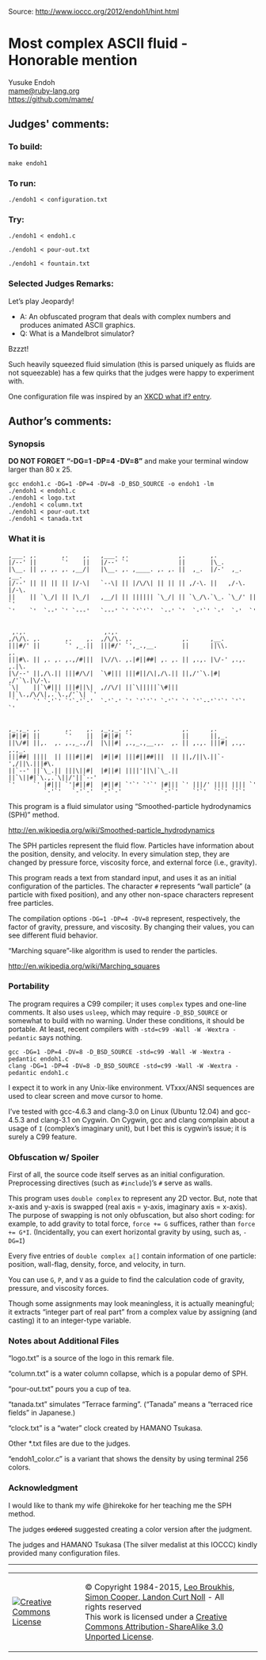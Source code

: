 Source: http://www.ioccc.org/2012/endoh1/hint.html

<h1>Most complex ASCII fluid - Honorable mention</h1>

<p>Yusuke Endoh<br>
<a href="&#109;&#97;&#105;&#108;&#116;&#x6f;&#x3a;&#x6d;&#x61;&#x6d;&#x65;&#64;&#114;&#x75;&#x62;&#121;&#45;&#108;&#97;&#110;&#103;&#46;&#x6f;&#114;&#103;">&#109;&#x61;&#109;&#x65;&#64;&#114;&#x75;&#x62;&#121;&#x2d;&#x6c;&#97;&#110;&#103;&#x2e;&#x6f;&#x72;&#x67;</a><br>
<a href="https://github.com/mame/">https://github.com/mame/</a></p>

<h2>Judges' comments:</h2>

<h3>To build:</h3>

<pre><code>make endoh1
</code></pre>

<h3>To run:</h3>

<pre><code>./endoh1 &lt; configuration.txt
</code></pre>

<h3>Try:</h3>

<pre><code>./endoh1 &lt; endoh1.c

./endoh1 &lt; pour-out.txt

./endoh1 &lt; fountain.txt
</code></pre>

<h3>Selected Judges Remarks:</h3>

<p>Let&rsquo;s play Jeopardy!</p>

<ul>
<li>A: An obfuscated program that deals with complex numbers and produces animated ASCII graphics.</li>
<li>Q: What is a Mandelbrot simulator?</li>
</ul>


<p>Bzzzt!</p>

<p>Such heavily squeezed fluid simulation (this is parsed uniquely
as fluids are not squeezable) has a few quirks that the judges were
happy to experiment with.</p>

<p>One configuration file was inspired by an <a href="http://whatif.xkcd.com/6/">XKCD what if? entry</a>.</p>

<h2>Author&rsquo;s comments:</h2>

<h3>Synopsis</h3>

<p><strong>DO NOT FORGET &ldquo;-DG=1 -DP=4 -DV=8&rdquo;</strong> and make your terminal window larger
than 80 x 25.</p>

<pre><code>gcc endoh1.c -DG=1 -DP=4 -DV=8 -D_BSD_SOURCE -o endoh1 -lm
./endoh1 &lt; endoh1.c
./endoh1 &lt; logo.txt
./endoh1 &lt; column.txt
./endoh1 &lt; pour-out.txt
./endoh1 &lt; tanada.txt
</code></pre>

<h3>What it is</h3>

<pre><code>,___. ,.       ,.    ,.   ,___. ,.              ,.       ,.
|/--' ||       `'    ||   |/--' `'              ||       |\_.
|\__. || ,. ,. ,. ,__/|   |\__. ,. ,____. ,. ,. ||  ,_.  |/-'  ,_.  ,__.
|/--' || || || || |/-\|   `--\| || |/\/\| || || || ,/-\. ||   ,/-\. |/-\.
||    || `\_/| || |\_/|   ,__/| || |||||| `\_/| || `\_/\.`\_. `\_/' || `'
`'    `'  `--' `' `---'   `---' `' `'`'`'  `--' `'  `-'`' `-'  `-'  `'


 ,.,.                      ,.,.
,/\/\. ,.       ,.    ,.  ,/\/\. ,.              ,.      ,__.
|||#/' ||       `' ,_.||  |||#/' `',_.,__.       ||      ||\\.        ,.
|||#\. || ,. ,. ,.,/#|||  |\//\. ,.|#||##| ,. ,. || ,.,. |\/-' ,.,. ,.|\.
|\/--' ||,/\.|| |||#/\/|  `\#||| |||#||/\|,/\.|| ||,/'`\.|#|  ,/'`\.|\/-\.
`\|    ||`\#||| |||#||\|  ,//\/| ||`\|||||`\#||| ||`\.,/\/\|,.`\.,/'`\| `'
 `'    `' `-'`' `'`-'`-'  `-'`-' `' `'`'`' `-'`' `' `'`--'`'`' `'`'  `'


,_.,_. ,.       ,.    ,.  ,_.,_. ,.              ,.      ,.
|#||#| ||       `'    ||  |#||#| `'              ||      ||,_.
||\/#| ||,.  ,. ,.,_.,/|  |\||#| ,.,_.,__.,.  ,. || ,.,. |||#| ,.,. ,.,_.
|||##| ||||  || |||#||#|  |#||#| |||#||##|||  || ||,/||\.||`-',/||\.|||#\.
||`--' ||`\_.|| |||\||#|  |#||#| ||||'||\|`\_.|| ||`\||#|`\.,.`\||/'||`--'
`'     `' |#||| `'|#||#|  |#||#| `'`' `'`' |#||| `' |||/' |||| |||| `'
          `-'`'   `-'`-'  `-'`-'           `-'`'    `'`'  `'`' `'`'
</code></pre>

<p>This program is a fluid simulator using &ldquo;Smoothed-particle hydrodynamics (SPH)&rdquo;
method.</p>

<p><a href="http://en.wikipedia.org/wiki/Smoothed-particle_hydrodynamics">http://en.wikipedia.org/wiki/Smoothed-particle_hydrodynamics</a></p>

<p>The SPH particles represent the fluid flow.  Particles have information about
the position, density, and velocity.  In every simulation step, they are
changed by pressure force, viscosity force, and external force (i.e., gravity).</p>

<p>This program reads a text from standard input, and uses it as an initial
configuration of the particles.  The character <code>#</code> represents &ldquo;wall particle&rdquo; (a
particle with fixed position), and any other non-space characters represent
free particles.</p>

<p>The compilation options <code>-DG=1 -DP=4 -DV=8</code> represent, respectively, the factor
of gravity, pressure, and viscosity.  By changing their values, you can see
different fluid behavior.</p>

<p>&ldquo;Marching square&rdquo;-like algorithm is used to render the particles.</p>

<p><a href="http://en.wikipedia.org/wiki/Marching_squares">http://en.wikipedia.org/wiki/Marching_squares</a></p>

<h3>Portability</h3>

<p>The program requires a C99 compiler; it uses <code>complex</code> types and one-line
comments.  It also uses <code>usleep</code>, which may require <code>-D_BSD_SOURCE</code> or somewhat
to build with no warning.  Under these conditions, it should be portable.
At least, recent compilers with <code>-std=c99 -Wall -W -Wextra -pedantic</code> says
nothing.</p>

<pre><code>gcc -DG=1 -DP=4 -DV=8 -D_BSD_SOURCE -std=c99 -Wall -W -Wextra -pedantic endoh1.c
clang -DG=1 -DP=4 -DV=8 -D_BSD_SOURCE -std=c99 -Wall -W -Wextra -pedantic endoh1.c
</code></pre>

<p>I expect it to work in any Unix-like environment.  VTxxx/ANSI sequences are
used to clear screen and move cursor to home.</p>

<p>I&rsquo;ve tested with gcc-4.6.3 and clang-3.0 on Linux (Ubuntu 12.04)
and gcc-4.5.3 and clang-3.1 on Cygwin.  On Cygwin, gcc and clang complain about
a usage of <code>I</code> (complex&rsquo;s imaginary unit), but I bet this is cygwin&rsquo;s issue;
it is surely a C99 feature.</p>

<h3>Obfuscation w/ Spoiler</h3>

<p>First of all, the source code itself serves as an initial configuration.
Preprocessing directives (such as <code>#include</code>)&rsquo;s <code>#</code> serve as walls.</p>

<p>This program uses <code>double complex</code> to represent any 2D vector.  But, note that
x-axis and y-axis is swapped (real axis = y-axis, imaginary axis = x-axis).
The purpose of swapping is not only obfuscation, but also short coding: for
example, to add gravity to total force, <code>force += G</code> suffices, rather than
<code>force += G*I</code>.
(Incidentally, you can exert horizontal gravity by using, such as, <code>-DG=I</code>)</p>

<p>Every five entries of <code>double complex a[]</code> contain information of one particle:
position, wall-flag, density, force, and velocity, in turn.</p>

<p>You can use <code>G</code>, <code>P</code>, and <code>V</code> as a guide to find the calculation code of
gravity, pressure, and viscosity forces.</p>

<p>Though some assignments may look meaningless, it is actually meaningful; it
extracts &ldquo;integer part of real part&rdquo; from a complex value by assigning (and
casting) it to an integer-type variable.</p>

<h3>Notes about Additional Files</h3>

<p>&ldquo;logo.txt&rdquo; is a source of the logo in this remark file.</p>

<p>&ldquo;column.txt&rdquo; is a water column collapse, which is a popular demo of SPH.</p>

<p>&ldquo;pour-out.txt&rdquo; pours you a cup of tea.</p>

<p>&ldquo;tanada.txt&rdquo; simulates &ldquo;Terrace farming&rdquo;.  (&ldquo;Tanada&rdquo; means a &ldquo;terraced rice
fields&rdquo; in Japanese.)</p>

<p>&ldquo;clock.txt&rdquo; is a &ldquo;water&rdquo; clock created by HAMANO Tsukasa.</p>

<p>Other *.txt files are due to the judges.</p>

<p>&ldquo;endoh1_color.c&rdquo; is a variant that shows the density by using terminal 256
colors.</p>

<h3>Acknowledgment</h3>

<p>I would like to thank my wife @hirekoke for her teaching me the SPH method.</p>

<p>The judges <strike>ordered</strike> suggested creating a color version
after the judgment.</p>

<p>The judges and HAMANO Tsukasa (The silver medalist at this IOCCC) kindly
provided many configuration files.</p>

<hr />

<!--
(c) Copyright 1984-2015, [Leo Broukhis, Simon Cooper, Landon Curt Noll][judges] - All rights reserved
This work is licensed under a [Creative Commons Attribution-ShareAlike 3.0 Unported License][cc].

[judges]: http://www.ioccc.org/judges.html
[cc]: http://creativecommons.org/licenses/by-sa/3.0/
-->

<TABLE><TR>
<TD><a rel="license" href="http://creativecommons.org/licenses/by-sa/3.0/"><img alt="Creative Commons License" style="border-width:0" src="http://i.creativecommons.org/l/by-sa/3.0/88x31.png" /></a></TD>
<TD><P>&copy; Copyright 1984-2015,
<A HREF="/judges.html">Leo Broukhis, Simon Cooper, Landon Curt Noll</A>
- All rights reserved<BR>
This work is licensed under a <a rel="license" href="http://creativecommons.org/licenses/by-sa/3.0/">Creative Commons Attribution-ShareAlike 3.0 Unported License</a>.</P></TD>
<TD>&nbsp;<!--<a href="http://validator.w3.org/check?uri=referer"><img src="http://www.w3.org/Icons/valid-html401" alt="Valid HTML 4.01 Transitional" height="31" width="88"></a>--></TD>
</TR></TABLE>
</body>
</html>
